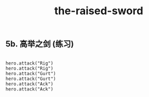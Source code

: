 ﻿---
layout: default
title: the-raised-sword
---
## 5b. 高举之剑 (练习)
```

hero.attack("Rig")
hero.attack("Rig")
hero.attack("Gurt")
hero.attack("Gurt")
hero.attack("Ack")
hero.attack("Ack")

```
